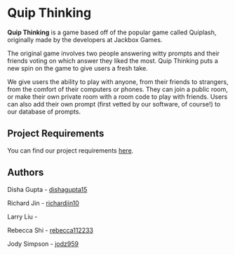 # Quip Thinking

**Quip Thinking** is a game based off of the popular game called Quiplash, originally made by the developers at Jackbox Games. 

The original game involves two people answering witty prompts and their friends voting on which answer they liked the most. Quip Thinking puts a new spin on the game to give users a fresh take. 

We give users the ability to play with anyone, from their friends to strangers, from the comfort of their computers or phones. They can join a public room, or make their own private room with a room code to play with friends. Users can also add their own prompt (first vetted by our software, of course!) to our database of prompts.

## Project Requirements

You can find our project requirements <a href="REQUIREMENTS.md">here</a>.

## Authors

Disha Gupta - [dishagupta15](https://github.com/dishagupta15)

Richard Jin - [richardjin10](https://github.com/richardjin10)

Larry Liu - 

Rebecca Shi - [rebecca112233](https://github.com/rebecca112233)

Jody Simpson - [jodz959](https://github.com/jodz959)
